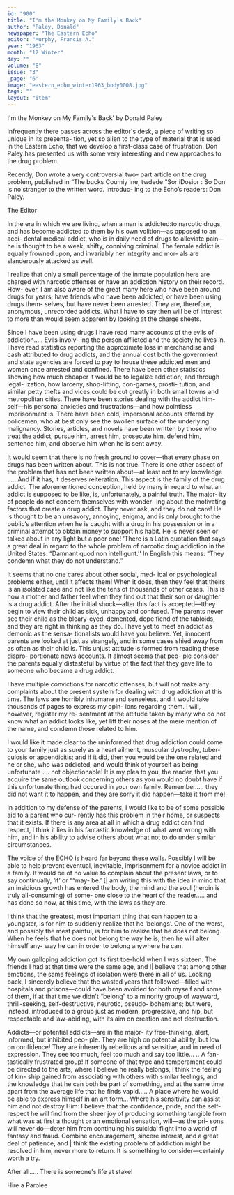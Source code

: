 ```yaml
---
id: "900"
title: "I'm the Monkey on My Family's Back"
author: "Paley, Donald"
newspaper: "The Eastern Echo"
editor: "Murphy, Francis A."
year: "1963"
month: "12 Winter"
day: ""
volume: "8"
issue: "3"
_page: "6"
image: "eastern_echo_winter1963_body0008.jpg"
tags: ""
layout: "item"
---
```

I'm the Monkey on My Family's Back'
by Donald Paley

Infrequently there passes across the editor's
desk, a piece of writing so unique in its presenta-
tion, yet so alien to the type of material that is used
in the Eastern Echo, that we develop a first-class
case of frustration. Don Paley has presented us
with some very interesting and new approaches to
the drug problem.

Recently, Don wrote a very controversial two-
part article on the drug problem, published in “The
bucks Coumiy ine, twdede “Sor iDosior : So
Don is no stranger to the written word. Introduc-
ing to the Echo’s readers: Don Paley.

The Editor

In the era in which we are living, when a man is
addicted:to narcotic drugs, and has become addicted
to them by his own volition—as opposed to an acci-
dental medical addict, who is in daily need of drugs
to alleviate pain—he is thought to be a weak, shifty,
conniving criminal. The female addict is equally
frowned upon, and invariably her integrity and mor-
als are slanderously attacked as well.

I realize that only a small percentage of the inmate
population here are charged with narcotic offenses
or have an addiction history on their record. How-
ever, I am also aware of the great many here who
have been around drugs for years; have friends who
have been addicted, or have been using drugs them-
selves, but have never been arrested. They are,
therefore, anonymous, unrecorded addicts. What
I have to say then will be of interest to more than
would seem apparent by looking at the charge sheets.

Since I have been using drugs I have read many
accounts of the evils of addiction..... Evils involv-
ing the person afflicted and the society he lives in. I
have read statistics reporting the approximate loss
in merchandise and cash attributed to drug addicts,
and the annual cost both the government and state
agencies are forced to pay to house these addicted
men and women once arrested and confined. There
have been other statistics showing how much cheaper
it would be to legalize addiction; and through legal-
ization, how larceny, shop-lifting, con-games, prosti-
tution, and similar petty thefts and vices could be cut
greatly in both small towns and metropolitan cities.
There have been stories dealing with the addict him-
self—his personal anxieties and frustrations—and
how pointless imprisonment is. There have been
cold, impersonal accounts offered by policemen, who
at best only see the swollen surface of the underlying
malignancy. Stories, articles, and novels have been
written by those who treat the addict, pursue him,
arrest him, prosecute him, defend him, sentence him,
and observe him when he is sent away.

It would seem that there is no fresh ground to
cover—that every phase on drugs has been written
about. This is not true. There is one other aspect
of the problem that has not been written about—at
least not to my knowledge ..... And if it has, it
deserves reiteration. This aspect is the family of the
drug addict. The aforementioned conception, held
by many in regard to what an addict is supposed to
be like, is, unfortunately, a painful truth. The major-
ity of people do not concern themselves with wonder-
ing about the motivating factors that create a drug
addict. They never ask, and they do not care! He
is thought to be an unsavory, annoying, enigma, and
is only brought to the public’s attention when he is
caught with a drug in his possession or in a criminal
attempt to obtain money to support his habit. He is
never seen or talked about in any light but a poor
one! ‘There is a Latin quotation that says a great
deal in regard to the whole problem of narcotic drug
addiction in the United States: “Damnant quod non
intelligunt.’’ In English this means: “They condemn
what they do not understand.”

It seems that no one cares about other social, med-
ical or psychological problems either, until it affects
them! When it does, then they feel that theirs is an
isolated case and not like the tens of thousands of
other cases. This is how a mother and father feel
when they find out that their son or daughter is a drug
addict. After the initial shock—after this fact is
accepted—tthey begin to view their child as sick,
unhappy and confused. The parents never see their
child as the bleary-eyed, demented, dope fiend of
the tabloids, and they are right in thinking as they do.
I have yet to meet an addict as demonic as the sensa-
tionalists would have you believe. Yet, innocent
parents are looked at just as strangely, and in some
cases shied away from as often as their child is. This
unjust attitude is formed from reading these dispro-
portionate news accounts. It almost seems that peo-
ple consider the parents equally distasteful by virtue
of the fact that they gave life to someone who became
a drug addict.

I have multiple convictions for narcotic offenses,
but will not make any complaints about the present
system for dealing with drug addiction at this time.
The laws are horribly inhumane and senseless, and it
would take thousands of pages to express my opin-
ions regarding them. I will, however, register my re-
sentment at the attitude taken by many who do not
know what an addict looks like, yet lift their noses at
the mere mention of the name, and condemn those
related to him.

I would like it made clear to the uninformed that
drug addiction could come to your family just as
surely as a heart ailment, muscular dystrophy, tuber-
culosis or appendicitis; and if it did, then you would
be the one related and he or she, who was addicted,
and would think of yourself as being unfortunate ....
not objectionable! It is my plea to you, the reader,
that you acquire the same outlook concerning others
as you would no doubt have if this unfortunate thing
had occured in your own family. Remember.....
they did not want it to happen, and they are sorry it
did happen—take it from me!

In addition to my defense of the parents, I would
like to be of some possible aid to a parent who cur-
rently has this problem in their home, or suspects that
it exists. If there is any area at all in which a drug
addict can find respect, I think it lies in his fantastic
knowledge of what went wrong with him, and in his
ability to advise others about what not to do under
similar circumstances.

The voice of the ECHO is heard far beyond these
walls. Possibly I will be able to help prevent eventual,
inevitable, imprisonment for a novice addict in a
family. It would be of no value to complain about
the present laws, or to say continually, ‘if’ or ““may-
be.’ [| am writing this with the idea in mind that
an insidious growth has entered the body, the mind
and the soul (heroin is truly all-consuming) of some-
one close to the heart of the reader..... and has
done so now, at this time, with the laws as they are.

I think that the greatest, most important thing that
can happen to a youngster, is for him to suddenly
realize that he ‘belongs’. One of the worst, and
possibly the mest painful, is for him to realize that he
does not belong. When he feels that he does not
belong the way he is, then he will alter himself any-
way he can in order to belong anywhere he can.

My own galloping addiction got its first toe-hold
when I was sixteen. The friends I had at that time
were the same age, and I| believe that among other
emotions, the same feelings of isolation were there
in all of us. Looking back, I sincerely believe that
the wasted years that followed—filled with hospitals
and prisons—could have been avoided for both
myself and some of them, if at that time we
didn't “belong” to a minority group of wayward,
thrill-seeking, self-destructive, neurotic, pseudo-
bohemians; but were, instead, introduced to a group
just as modern, progressive, and hip, but respectable
and law-abiding, with its aim on creation and not
destruction.

Addicts—or potential addicts—are in the major-
ity free-thinking, alert, informed, but inhibited peo-
ple. They are high on potential ability, but low on
confidence! They are inherently rebellious and
sensitive, and in need of expression. They see too
much, feel too much and say too little... .. A fan-
tastically frustrated group! If someone of that type
and temperament could be directed to the arts, where
I believe he really belongs, I think the feeling of kin-
ship gained from associating with others with similar
feelings, and the knowledge that he can both be part
of something, and at the same time apart from the
average life that he finds vapid..... A place where
he would be able to express himself in an art form...
Where his sensitivity can assist him and not destroy
Him: I believe that the confidence, pride, and
the self-respect he will find from the sheer joy of
producing something tangible from what was at first
a thought or an emotional sensation, will—as the pri-
sons will never do—deter him from continuing his
suicidal flight into a world of fantasy and fraud.
Combine encouragement, sincere interest, and a great
deal of patience, and | think the existing problem of
addiction might be resolved in him, never more to
return. It is something to consider—certainly worth
a try.

After all..... There is someone's life at stake!

Hire a Parolee
